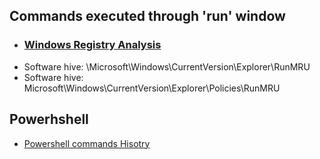 ## Commands executed through 'run' window
* ### <a href="https://forensicswiki.xyz/wiki/index.php?title=Windows_Registry">Windows Registry Analysis</a>
* Software hive: \Microsoft\Windows\CurrentVersion\Explorer\RunMRU
* Software hive: Microsoft\Windows\CurrentVersion\Explorer\Policies\RunMRU

## Powerhshell
* <a href="https://community.sophos.com/sophos-labs/b/blog/posts/powershell-command-history-forensics">Powershell commands Hisotry</a>
